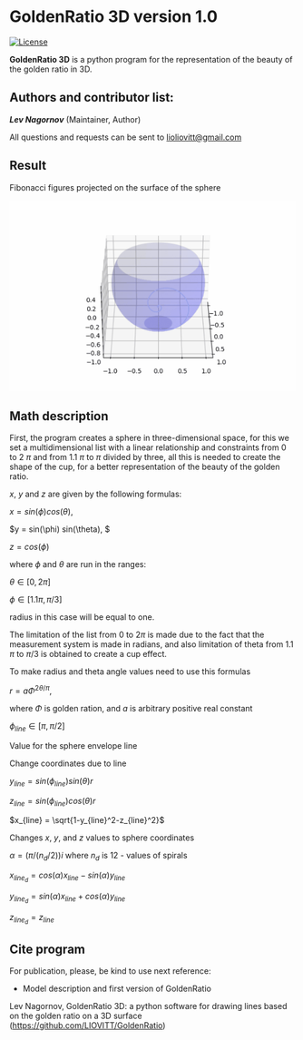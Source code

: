 GoldenRatio 3D version 1.0
====================
[![License](https://img.shields.io/badge/License-GPLv3-orange.svg)](https://github.com/)

**GoldenRatio 3D** is a python program for the representation of the beauty of the golden ratio in 3D. 

Authors and contributor list:
---
_**Lev Nagornov**_ (Maintainer, Author)

All questions and requests can be sent to lioliovitt@gmail.com  

Result
---

Fibonacci figures projected on the surface of the sphere 

![My Image](https://github.com/LIOVITT/GoldenRatio/blob/main/image.gif)


Math description
---
First, the program creates a sphere in three-dimensional space, for this we set a multidimensional list with a linear
relationship and constraints from 0 to 2 $\pi$ and from 1.1 $\pi$ to $\pi$ divided by three, all this is needed to create the shape
of the cup, for a better representation of the beauty of the golden ratio.

$x$, $y$ and $z$ are given by the following formulas:

$x = sin(\phi) cos(\theta),$

$y = sin(\phi) sin(\theta), $

$z = cos(\phi)$

where $\phi$ and $\theta$ are run in the ranges:

$\theta \in [0, 2\pi]$

$\phi \in [1.1 \pi,\pi/3]$

radius in this case will be equal to one.

The limitation of the list from 0 to $2\pi$ is made due to the fact that the measurement system is made in radians,
and also limitation of theta from 1.1 $\pi$ to $\pi/3$ is obtained to create a cup effect.

To make radius and theta angle values need to use this formulas

$r=a\Phi^{2\theta/\pi}$,

where $\Phi$ is golden ration, 
and $a$ is arbitrary positive real constant

$\phi_{line} \in [\pi, \pi/2]$

Value for the sphere envelope line


Change coordinates due to line

$y_{line} = sin(\phi_{line})sin(\theta)r$

$z_{line} = sin(\phi_{line})cos(\theta)r$

$x_{line} = \sqrt{1-y_{line}^2-z_{line}^2}$


Changes $x$, $y$, and $z$ values to sphere coordinates

$\alpha = (\pi/(n_d/2))i$
where $`n_d`$ is 12 - values of spirals

$x_{line_{d}} = cos(\alpha)x_{line} - sin(\alpha)y_{line}$

$y_{line_{d}} = sin(\alpha)x_{line} + cos(\alpha)y_{line}$

$z_{line_{d}} = z_{line}$


## Cite program

For publication, please, be kind to use next reference:

- Model description and first version of GoldenRatio

Lev Nagornov,  GoldenRatio 3D: a python software for drawing lines based on the golden ratio on a 3D surface (https://github.com/LIOVITT/GoldenRatio)

